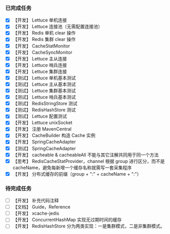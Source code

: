 ### 已完成任务

- [X] 【开发】 Lettuce 单机连接
- [X] 【开发】 Lettuce 连接池（无需配置连接池）
- [X] 【开发】 Redis 单机 clear 操作
- [X] 【开发】 Redis 集群 clear 操作
- [X] 【开发】 CacheStatMonitor
- [X] 【开发】 CacheSyncMonitor
- [X] 【开发】 Lettuce 主从连接
- [X] 【开发】 Lettuce 哨兵连接
- [X] 【开发】 Lettuce 集群连接
- [X] 【测试】 Lettuce 单机基本测试
- [X] 【测试】 Lettuce 主从基本测试
- [X] 【测试】 Lettuce 集群基本测试
- [X] 【测试】 Lettuce 哨兵基本测试
- [X] 【测试】 RedisStringStore 测试
- [X] 【测试】 RedisHashStore 测试
- [X] 【测试】 Lettuce 配置测试
- [X] 【开发】 Lettuce unixSocket
- [X] 【开发】 注册 MavenCentral
- [X] 【开发】 CacheBuilder 构造 Cache 实例
- [X] 【开发】 SpringCacheAdapter
- [X] 【测试】 SpringCacheAdapter
- [X] 【开发】 cacheable & cacheableAll 不能与其它注解共同用于同一个方法
- [X] 【思考】 RedisCacheStatProvider，channel 根据 group 进行区分，而不是 cacheName，避免每新增一个缓存名称就需写一套采集程序
- [X] 【开发】 分布式缓存的前缀（group + ":" + cacheName + ":"）

### 待完成任务

- [ ] 【开发】 补充代码注释
- [ ] 【文档】 Guide，Reference
- [ ] 【开发】 xcache-jedis
- [ ] 【开发】 ConcurrentHashMap 实现无过期时间的缓存
- [ ] 【开发】 RedisHashStore 分为两类实现：一是集群模式，二是非集群模式。
